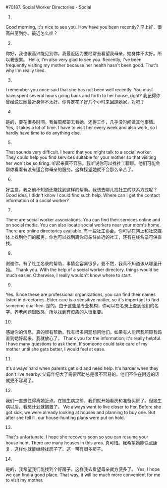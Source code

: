 #70187. Social Worker Directories - Social

1.
Good morning, it's nice to see you. How have you been recently?
早上好，很高兴见到你。最近怎么样？

2.
你好，我也很高兴能见到你。我最近因为要经常去看望我母亲，她身体不太好。所以我很累。
Hello, I'm also very glad to see you. Recently, I've been frequently visiting my mother because her health hasn't been good. That's why I'm really tired.

3.
I remember you once said that she has not been well recently. You must have spent several hours going back and forth to her house, right?
我记得你曾经说过她最近身体不太好。你肯定花了好几个小时来回跑她家，对吧？

4.
是的，要花很多时间。我每周都要去看她，还得工作，几乎没时间做其他事情。
Yes, it takes a lot of time. I have to visit her every week and also work, so I hardly have time to do anything else.

5.
That sounds very difficult. I heard that you might talk to a social worker. They could help you find services suitable for your mother so that visiting her won't be so tiring.
听起来真不容易。我听说你可以找社工聊聊。他们可能会帮你看看有没有适合你母亲的服务，这样探望她就不会那么辛苦了。

6.
好主意，我之前不知道还能找到这样的帮助。我该去哪儿找社工的联系方式呢？
Good idea, I didn't know I could find such help. Where can I get the contact information of a social worker?

7.
There are social worker associations. You can find their services online and on social media. You can also locate social workers near your mom's home. There are online directories available.
有一些社工协会。你可以在网上和社交媒体上找到他们的服务。你也可以找到离你母亲住处近的社工，还有在线名录可供查找。

8.
谢谢你。有了社工名录的帮助，事情会容易很多。要不然，我真不知道该从哪里开始。
Thank you. With the help of a social worker directory, things would be much easier. Otherwise, I really wouldn't know where to start.

9.
Yes. Since these are professional organizations, you can find their names listed in directories. Elder care is a sensitive matter, so it's important to find someone qualified.
是的。由于这些是专业机构，你可以在名录上查到他们的名字。养老问题很敏感，所以找到有资质的人很重要。

10.
感谢你的信息，真的很有帮助。我有很多问题想问他们。如果有人能帮我照顾我妈直到她好起来，我就放心了。
Thank you for the information; it's really helpful. I have many questions to ask them. If someone could take care of my mother until she gets better, I would feel at ease.

11.
It's always hard when parents get old and need help. It's harder when they don't live nearby.
父母年纪大了需要帮助总是很不容易的，他们不住在附近的话就更不容易了。

12.
我们一直想住得离她近点。在她生病之前，我们就开始看房和准备买房了。但她生病以后，看房计划就搁置了。
We always want to live closer to her. Before she got sick, we were already looking at houses and planning to buy one. But after she fell ill, our house-hunting plans were put on hold.

13.
That's unfortunate. I hope she recovers soon so you can resume your house hunt. There are many houses in this area.
真可惜。我希望她能快点康复，这样你就能继续找房子了。这一带有很多房子。

14.
是的，我希望我们能找到个好房子。这样我去看望母亲就方便多了。
Yes, I hope we can find a good place. That way, it will be much more convenient for me to visit my mother.